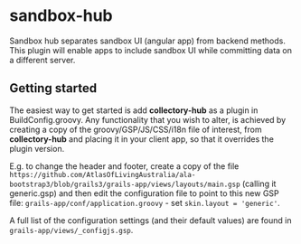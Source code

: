 # sandbox-hub
Sandbox hub separates sandbox UI (angular app) from backend methods. This plugin will enable apps to include sandbox UI while committing data on a different server.

## Getting started
The easiest way to get started is add **collectory-hub** as a plugin in BuildConfig.groovy. Any functionality that you wish to alter, is achieved by creating a copy of the groovy/GSP/JS/CSS/i18n file of interest, from **collectory-hub** and placing it in your client app, so that it overrides the plugin version.

E.g. to change the header and footer, create a copy of the file `https://github.com/AtlasOfLivingAustralia/ala-bootstrap3/blob/grails3/grails-app/views/layouts/main.gsp` (calling it generic.gsp) and then edit the configuration file to point to this new GSP file: `grails-app/conf/application.groovy` - set `skin.layout = 'generic'`.

A full list of the configuration settings (and their default values) are found in `grails-app/views/_configjs.gsp`.

